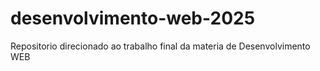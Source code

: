 # desenvolvimento-web-2025
Repositorio direcionado ao trabalho final da materia de Desenvolvimento WEB
